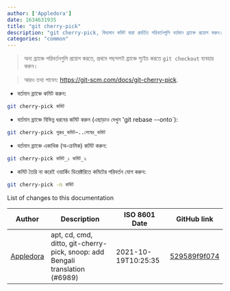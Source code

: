 ```yaml
---
author: ['Appledora']
date: 1634631935
title: "git cherry-pick"
description: "git cherry-pick, বিদ্যমান কমিট দ্বারা প্রবর্তিত পরিবর্তনগুলি বর্তমান ব্র্যাঞ্চে প্রয়োগ করুন।"
categories: "common"
---
```

> অন্য ব্র্যাঞ্চে পরিবর্তনগুলি প্রয়োগ করতে, প্রথমে পছন্দসই ব্র্যাঞ্চে স্যুইচ করতে `git checkout` ব্যবহার করুন।

> আরও তথ্য পাবেন: <https://git-scm.com/docs/git-cherry-pick>.

- বর্তমান ব্র্যাঞ্চে কমিট করুন:

```bash
git cherry-pick কমিট
```

- বর্তমান ব্র্যাঞ্চে বিভিন্ন ধরনের কমিট করুন (এছাড়াও দেখুন 'git rebase --onto`):

```bash
git cherry-pick শুরুর_কমিট~..শেষের_কমিট
```

- বর্তমান ব্র্যাঞ্চে  একাধিক (অ-ক্রমিক) কমিট  করুন:

```bash
git cherry-pick কমিট_১ কমিট_২
```

- কমিট তৈরি না করেই ওয়ার্কিং ডিরেক্টরিতে কমিটের পরিবর্তন যোগ করুন:

```bash
git cherry-pick -n কমিট
```
List of changes to this documentation


Author | Description | ISO 8601 Date | GitHub link
------|-----|-----|-----
[Appledora](mailto:nazia89@student.sust.edu) | apt, cd, cmd, ditto, git-cherry-pick, snoop: add Bengali translation (#6989) | 2021-10-19T10:25:35 | [529589f9f074](https://github.com/tldr-pages/tldr/commit/529589f9f074031156a66e752ed5dcb86701592a)

